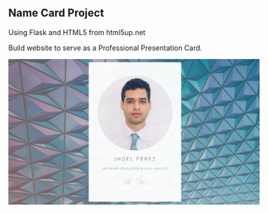## Name Card Project 

Using Flask and HTML5 from html5up.net

Build website to serve as a Professional Presentation Card.

![Example Name Card](Name_card_example.png)